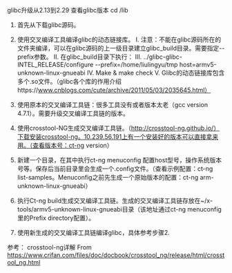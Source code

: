 glibc升级从2.13到2.29
查看glibc版本 cd /lib
1.	首先从下载glibc源码。
2.	使用交叉编译工具编译glibc的动态链接库。
  I.	注意：不能在glibc源码所在的文件夹编译，可以在glibc源码的上一级目录建立glibc_build目录。需要指定--prefix参数。
  II.	在glibc_build目录下执行：
  III.	../glibc-glibc-INTEL_RELEASE/configure --prefix=/home/liulingyu/tmp host=armv5-unknown-linux-gnueabi
  IV.	Make & make check
  V.	Glibc的动态链接库包含多个.so文件。（glibc各个库的作用介绍https://www.cnblogs.com/cute/archive/2011/05/03/2035645.html）
3.	使用原本的交叉编译工具链：很多工具没有或者版本太老（gcc version 4.7.1）。需要升级交叉编译工具链的版本。
 
 
4.	使用crosstool-NG生成交叉编译工具链。（http://crosstool-ng.github.io/）下载安装crosstool-ng。10.239.56.191上有一个安装好的版本可以直接拿来用。（查看版本号：ct-ng version）
5.	新建一个目录，在其中执行ct-ng menuconfig 配置host型号，操作系统版本号等。保存后当前目录里会生成一个.config文件。（查看示例配置：ct-ng list-samples。Menuconfig之前先生成一个原始版本的配置：ct-ng arm-unknown-linux-gnueabi）
6.	执行Ct-ng build生成交叉编译工具链。生成的交叉编译工具链存放在~/x-tools/armv5-unknown-linux-gnueabi目录（该地址通过ct-ng menuconfig里的Prefix directory配置）。
7.	使用新生成的交叉编译工具链编译glibc，具体参考步骤2.



参考：
crosstool-ng详解
From <https://www.crifan.com/files/doc/docbook/crosstool_ng/release/html/crosstool_ng.html>
